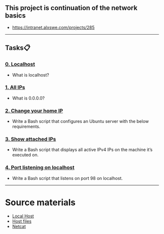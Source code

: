 ## This project is  continuation of the network basics
* https://intranet.alxswe.com/projects/285
---

## Tasks:clipboard:

### [0. Localhost](./0-localhost)
* What is localhost?


### [1. All IPs](./1-wildcard)
* What is 0.0.0.0?


### [2. Change your home IP](https://github.com/Jaaystones/alx-system_engineering-devops/blob/master/0x08-networking_basics_2/0-change_your_home_IP)
* Write a Bash script that configures an Ubuntu server with the below requirements.


### [3. Show attached IPs](https://github.com/Jaaystones/alx-system_engineering-devops/blob/master/0x08-networking_basics_2/1-show_attached_IPs)
* Write a Bash script that displays all active IPv4 IPs on the machine it’s executed on.


### [4. Port listening on localhost](https://github.com/Jaaystones/alx-system_engineering-devops/blob/master/0x08-networking_basics_2/100-port_listening_on_localhost)
* Write a Bash script that listens on port 98 on localhost.

---

# Source materials
* [Local Host](https://en.wikipedia.org/wiki/Localhost)
* [Host files](https://www.makeuseof.com/tag/modify-manage-hosts-file-linux/)
* [Netcat](https://www.thegeekstuff.com/2012/04/nc-command-examples/)

